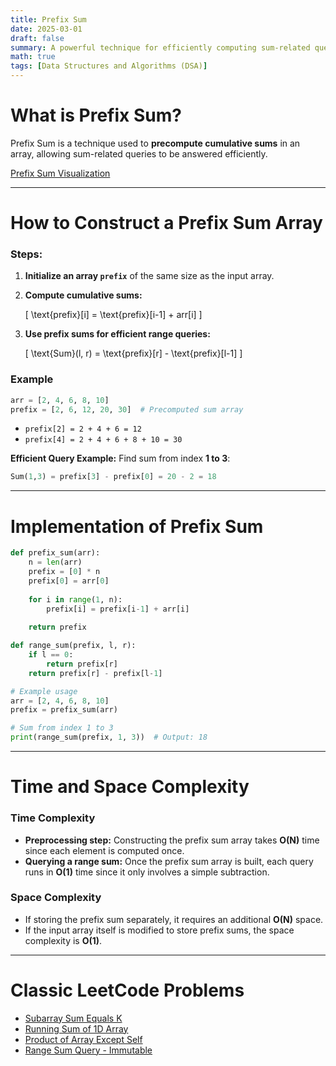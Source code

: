 ```yaml
---
title: Prefix Sum
date: 2025-03-01
draft: false
summary: A powerful technique for efficiently computing sum-related queries.
math: true
tags: [Data Structures and Algorithms (DSA)]
---
```


# **What is Prefix Sum?**
Prefix Sum is a technique used to **precompute cumulative sums** in an array, allowing sum-related queries to be answered efficiently.

[Prefix Sum Visualization](https://www.reddit.com/r/leetcode/comments/1ewxiqt/a_visual_guide_to_prefix_sums/)

---

# **How to Construct a Prefix Sum Array**
### **Steps:**
1. **Initialize an array `prefix`** of the same size as the input array.
2. **Compute cumulative sums:**
   
   \[
   \text{prefix}[i] = \text{prefix}[i-1] + arr[i]
   \]
   
3. **Use prefix sums for efficient range queries:**
   
   \[
   \text{Sum}(l, r) = \text{prefix}[r] - \text{prefix}[l-1]
   \]

### **Example**
```python
arr = [2, 4, 6, 8, 10]
prefix = [2, 6, 12, 20, 30]  # Precomputed sum array
```
- `prefix[2] = 2 + 4 + 6 = 12`
- `prefix[4] = 2 + 4 + 6 + 8 + 10 = 30`

**Efficient Query Example:**
Find sum from index **1 to 3**:
```python
Sum(1,3) = prefix[3] - prefix[0] = 20 - 2 = 18
```

---

# **Implementation of Prefix Sum**
```python
def prefix_sum(arr):
    n = len(arr)
    prefix = [0] * n
    prefix[0] = arr[0]
    
    for i in range(1, n):
        prefix[i] = prefix[i-1] + arr[i]
    
    return prefix

def range_sum(prefix, l, r):
    if l == 0:
        return prefix[r]
    return prefix[r] - prefix[l-1]

# Example usage
arr = [2, 4, 6, 8, 10]
prefix = prefix_sum(arr)

# Sum from index 1 to 3
print(range_sum(prefix, 1, 3))  # Output: 18
```

---

# **Time and Space Complexity**
### **Time Complexity**
- **Preprocessing step:** Constructing the prefix sum array takes **O(N)** time since each element is computed once.
- **Querying a range sum:** Once the prefix sum array is built, each query runs in **O(1)** time since it only involves a simple subtraction.

### **Space Complexity**
- If storing the prefix sum separately, it requires an additional **O(N)** space.
- If the input array itself is modified to store prefix sums, the space complexity is **O(1)**.

---

# **Classic LeetCode Problems**
- [Subarray Sum Equals K](https://leetcode.com/problems/subarray-sum-equals-k/)
- [Running Sum of 1D Array](https://leetcode.com/problems/running-sum-of-1d-array/)
- [Product of Array Except Self](https://leetcode.com/problems/product-of-array-except-self/) 
- [Range Sum Query - Immutable](https://leetcode.com/problems/range-sum-query-immutable/)